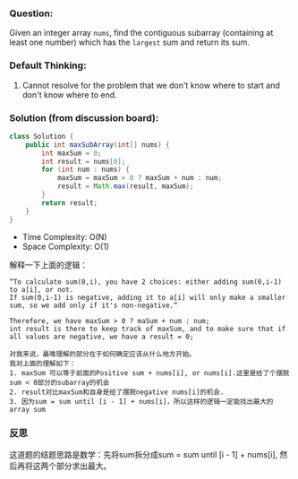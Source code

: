 ### Question:
Given an integer array `nums`, find the contiguous subarray (containing at least one number) which has the `largest` sum and return its sum.

### Default Thinking:
1. Cannot resolve for the problem that we don't know where to start and don't know where to end.

### Solution (from discussion board):
```Java
class Solution {
    public int maxSubArray(int[] nums) {
        int maxSum = 0;
        int result = nums[0];
        for (int num : nums) {
            maxSum = maxSum > 0 ? maxSum + num : num;
            result = Math.max(result, maxSum);          
        }
        return result;
    }
}
```
* Time Complexity: O(N)
* Space Complexity: O(1)

解释一下上面的逻辑：
```
“To calculate sum(0,i), you have 2 choices: either adding sum(0,i-1) to a[i], or not. 
If sum(0,i-1) is negative, adding it to a[i] will only make a smaller sum, so we add only if it's non-negative.“

Therefore, we have maxSum > 0 ? maSum + num : num;
int result is there to keep track of maxSum, and to make sure that if all values are negative, we have a result = 0;

对我来说，最难理解的部分在于如何确定应该从什么地方开始。
我对上面的理解如下：
1. maxSum 可以等于前面的Positive sum + nums[i], or nums[i].这里是给了个摆脱sum < 0部分的subarray的机会
2. result对比maxSum和自身是给了摆脱negative nums[i]的机会.
3. 因为sum = sum until [i - 1] + nums[i]，所以这样的逻辑一定能找出最大的array sum
```

### 反思
这道题的结题思路是数学：先将sum拆分成sum = sum until [i - 1] + nums[i], 然后再将这两个部分求出最大。
